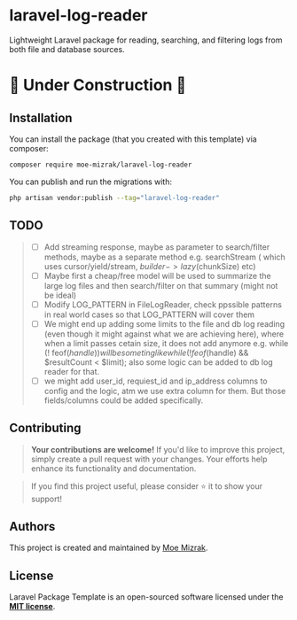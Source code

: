 # laravel-log-reader
Lightweight Laravel package for reading, searching, and filtering logs from both file and database sources.

# 🚧 Under Construction 🚧

## Installation
You can install the package (that you created with this template) via composer:
  ```bash
  composer require moe-mizrak/laravel-log-reader
  ```

You can publish and run the migrations with:
  ```bash
  php artisan vendor:publish --tag="laravel-log-reader"
  ```

## TODO
> - [ ] Add streaming response, maybe as parameter to search/filter methods, maybe as a separate method e.g. searchStream ( which uses cursor/yield/stream, $builder->lazy($chunkSize) etc)
> - [ ] Maybe first a cheap/free model will be used to summarize the large log files and then search/filter on that summary (might not be ideal)
> - [ ] Modify LOG_PATTERN in FileLogReader, check ppssible patterns in real world cases so that LOG_PATTERN will cover them
> - [ ] We might end up adding some limits to the file and db log reading (even though it might against what we are achieving here), where when a limit passes cetain size, it does not add anymore e.g. while (! feof($handle)) will be someting like while (!feof($handle) && $resultCount < $limit); also some logic can be added to db log reader for that.
> - [ ] we might add user_id, requiest_id and ip_address columns to config and the logic, atm we use extra column for them. But those fields/columns could be added specifically. 

## Contributing

> **Your contributions are welcome!** If you'd like to improve this project, simply create a pull request with your changes. Your efforts help enhance its functionality and documentation.

> If you find this project useful, please consider ⭐ it to show your support!

## Authors
This project is created and maintained by [Moe Mizrak](https://github.com/moe-mizrak).

## License
Laravel Package Template is an open-sourced software licensed under the **[MIT license](LICENSE)**.